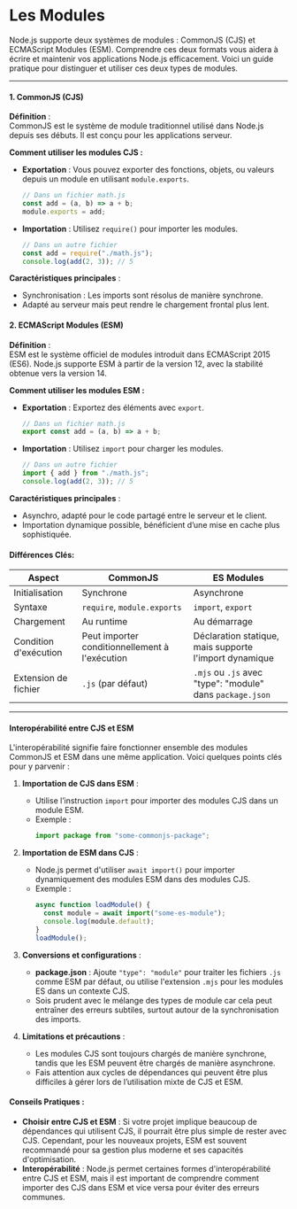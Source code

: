 # Les Modules

Node.js supporte deux systèmes de modules : CommonJS (CJS) et ECMAScript Modules (ESM).
Comprendre ces deux formats vous aidera à écrire et maintenir vos applications Node.js efficacement.
Voici un guide pratique pour distinguer et utiliser ces deux types de modules.

---

#### **1. CommonJS (CJS)**

**Définition** :  
CommonJS est le système de module traditionnel utilisé dans Node.js depuis ses débuts. Il est conçu pour les applications serveur.

**Comment utiliser les modules CJS :**

- **Exportation** : Vous pouvez exporter des fonctions, objets, ou valeurs depuis un module en utilisant `module.exports`.

  ```javascript
  // Dans un fichier math.js
  const add = (a, b) => a + b;
  module.exports = add;
  ```

- **Importation** : Utilisez `require()` pour importer les modules.

  ```javascript
  // Dans un autre fichier
  const add = require("./math.js");
  console.log(add(2, 3)); // 5
  ```

**Caractéristiques principales** :

- Synchronisation : Les imports sont résolus de manière synchrone.
- Adapté au serveur mais peut rendre le chargement frontal plus lent.

#### **2. ECMAScript Modules (ESM)**

**Définition** :  
ESM est le système officiel de modules introduit dans ECMAScript 2015 (ES6). Node.js supporte ESM à partir de la version 12, avec la stabilité obtenue vers la version 14.

**Comment utiliser les modules ESM :**

- **Exportation** : Exportez des éléments avec `export`.

  ```javascript
  // Dans un fichier math.js
  export const add = (a, b) => a + b;
  ```

- **Importation** : Utilisez `import` pour charger les modules.

  ```javascript
  // Dans un autre fichier
  import { add } from "./math.js";
  console.log(add(2, 3)); // 5
  ```

**Caractéristiques principales** :

- Asynchro, adapté pour le code partagé entre le serveur et le client.
- Importation dynamique possible, bénéficient d’une mise en cache plus sophistiquée.

#### **Différences Clés**:

| Aspect                | CommonJS                                       | ES Modules                                                |
| --------------------- | ---------------------------------------------- | --------------------------------------------------------- |
| Initialisation        | Synchrone                                      | Asynchrone                                                |
| Syntaxe               | `require`, `module.exports`                    | `import`, `export`                                        |
| Chargement            | Au runtime                                     | Au démarrage                                              |
| Condition d'exécution | Peut importer conditionnellement à l'exécution | Déclaration statique, mais supporte l'import dynamique    |
| Extension de fichier  | `.js` (par défaut)                             | `.mjs` ou `.js` avec "type": "module" dans `package.json` |

---

#### Interopérabilité entre CJS et ESM

L'interopérabilité signifie faire fonctionner ensemble des modules CommonJS et ESM dans une même application. Voici quelques points clés pour y parvenir :

1. **Importation de CJS dans ESM** :

   - Utilise l’instruction `import` pour importer des modules CJS dans un module ESM.
   - Exemple :
     ```javascript
     import package from "some-commonjs-package";
     ```

2. **Importation de ESM dans CJS** :

   - Node.js permet d'utiliser `await import()` pour importer dynamiquement des modules ESM dans des modules CJS.
   - Exemple :
     ```javascript
     async function loadModule() {
       const module = await import("some-es-module");
       console.log(module.default);
     }
     loadModule();
     ```

3. **Conversions et configurations** :

   - **package.json** : Ajoute `"type": "module"` pour traiter les fichiers `.js` comme ESM par défaut, ou utilise l'extension `.mjs` pour les modules ES dans un contexte CJS.
   - Sois prudent avec le mélange des types de module car cela peut entraîner des erreurs subtiles, surtout autour de la synchronisation des imports.

4. **Limitations et précautions** :
   - Les modules CJS sont toujours chargés de manière synchrone, tandis que les ESM peuvent être chargés de manière asynchrone.
   - Fais attention aux cycles de dépendances qui peuvent être plus difficiles à gérer lors de l’utilisation mixte de CJS et ESM.

#### **Conseils Pratiques** :

- **Choisir entre CJS et ESM** : Si votre projet implique beaucoup de dépendances qui utilisent CJS, il pourrait être plus simple de rester avec CJS. Cependant, pour les nouveaux projets, ESM est souvent recommandé pour sa gestion plus moderne et ses capacités d'optimisation.
- **Interopérabilité** : Node.js permet certaines formes d'interopérabilité entre CJS et ESM, mais il est important de comprendre comment importer des CJS dans ESM et vice versa pour éviter des erreurs communes.

